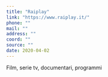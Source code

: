 ```yaml
---
title: "Raiplay"
link: "https://www.raiplay.it/"
phone: ""
mail: ""
address: ""
coord: ""
source: ""
date: 2020-04-02
---
```


Film, serie tv, documentari, programmi
